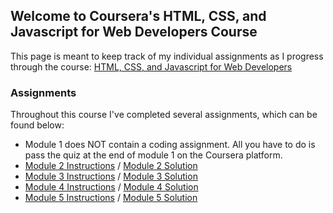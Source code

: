 ## Welcome to Coursera's HTML, CSS, and Javascript for Web Developers Course

This page is meant to keep track of my individual assignments as I progress through the course: [HTML, CSS, and Javascript for Web Developers](https://www.coursera.org/learn/html-css-javascript-for-web-developers)

### Assignments

Throughout this course I've completed several assignments, which can be found below: 
- Module 1 does NOT contain a coding assignment. All you have to do is pass the quiz at the end of module 1 on the Coursera platform.
- [Module 2 Instructions](https://github.com/jhu-ep-coursera/fullstack-course4/blob/master/assignments/assignment2/Assignment-2.md) / [Module 2 Solution](https://shinellm.github.io/coursera-web-dev-course/module2-solution/)
- [Module 3 Instructions](https://github.com/jhu-ep-coursera/fullstack-course4/blob/master/assignments/assignment3/Assignment-3.md) / [Module 3 Solution](https://shinellm.github.io/coursera-web-dev-course/module3-solution/)
- [Module 4 Instructions](https://github.com/jhu-ep-coursera/fullstack-course4/blob/master/assignments/assignment4/Assignment-4.md) / [Module 4 Solution](https://shinellm.github.io/coursera-web-dev-course/module4-solution/)
- [Module 5 Instructions](https://github.com/jhu-ep-coursera/fullstack-course4/blob/master/assignments/assignment5/Assignment-5.md) / [Module 5 Solution](https://shinellm.github.io/coursera-web-dev-course/module5-solution/)